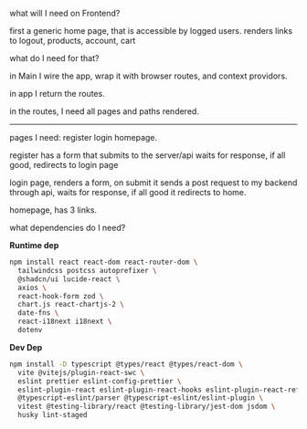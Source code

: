 what will I need on Frontend?

first a generic home page, that is accessible by logged users.
renders links to logout, products, account, cart

what do I need for that?

in Main I wire the app, wrap it with browser routes, and context providors.

in app
I return the routes.

in the routes, I need all pages and paths rendered.

---

pages I need:
register
login
homepage.

register has a form that submits to the server/api
waits for response, if all good, redirects to login page

login page, renders a form, on submit it sends a post request to my backend through api, waits for response, if all good it redirects to home.

homepage, has 3 links.

what dependencies do I need?

**Runtime dep**

```bash
npm install react react-dom react-router-dom \
  tailwindcss postcss autoprefixer \
  @shadcn/ui lucide-react \
  axios \
  react-hook-form zod \
  chart.js react-chartjs-2 \
  date-fns \
  react-i18next i18next \
  dotenv
```

**Dev Dep**

```bash
npm install -D typescript @types/react @types/react-dom \
  vite @vitejs/plugin-react-swc \
  eslint prettier eslint-config-prettier \
  eslint-plugin-react eslint-plugin-react-hooks eslint-plugin-react-refresh \
  @typescript-eslint/parser @typescript-eslint/eslint-plugin \
  vitest @testing-library/react @testing-library/jest-dom jsdom \
  husky lint-staged
```
